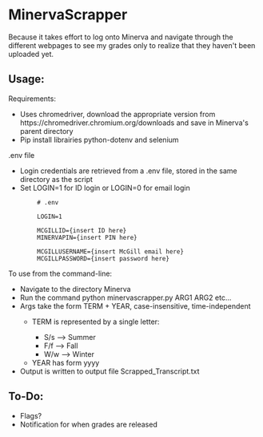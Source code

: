 # MinervaScrapper

<p> Because it takes effort to log onto Minerva and navigate through the different webpages to see my grades only to realize that they haven't been uploaded yet. </p>

## Usage:
<p> Requirements: </p>
<ul>
    <li> Uses chromedriver, download the appropriate version from https://chromedriver.chromium.org/downloads and save in Minerva's parent directory </li>
    <li> Pip install librairies python-dotenv and selenium </li>
</ul>
<p> .env file </p>
<ul>
    <li> Login credentials are retrieved from a .env file, stored in the same directory as the script </li>
    <li> Set LOGIN=1 for ID login or LOGIN=0 for email login
</ul>

<html>
    <head>
              
            # .env

            LOGIN=1

            MCGILLID={insert ID here}
            MINERVAPIN={insert PIN here}

            MCGILLUSERNAME={insert McGill email here}
            MCGILLPASSWORD={insert password here}


</html>

<p> To use from the command-line: </p>
<ul>
    <li> Navigate to the directory Minerva </li>
    <li> Run the command python minervascrapper.py ARG1 ARG2 etc... </li>
    <li> Args take the form TERM + YEAR, case-insensitive, time-independent </li>
    <ul>
        <li> TERM is represented by a single letter: </li>
        <ul>
            <li> S/s --> Summer </li>
            <li> F/f --> Fall </li>
            <li> W/w --> Winter </li>
        </ul>
        <li> YEAR has form yyyy </li>
    </ul>
    <li> Output is written to output file Scrapped_Transcript.txt </li>
</ul>
</p>

## To-Do:
<ul>
    <li> Flags? </li>
    <li> Notification for when grades are released </li>
</ul>
